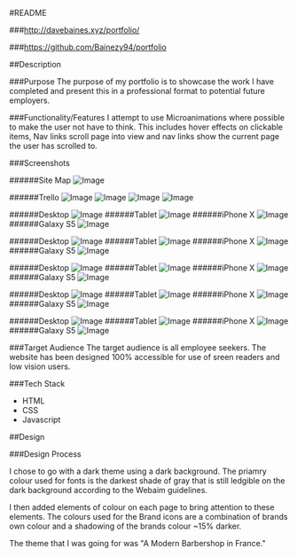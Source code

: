 #README

###http://davebaines.xyz/portfolio/

###https://github.com/Bainezy94/portfolio

##Description

###Purpose
The purpose of my portfolio is to showcase the work I have completed and present this in a professional format to potential future employers.

###Functionality/Features
I attempt to use Microanimations where possible to make the user not have to think. This includes hover effects on clickable items, Nav links scroll page into view and nav links show the current page the user has scrolled to.

###Screenshots

######Site Map
![Image](docs/sitemap.png)

######Trello
![Image](docs/trello/Trello1.png)
![Image](docs/trello/Trello2.png)
![Image](docs/trello/Trello3.png)
![Image](docs/trello/Trello4.png)

######Desktop
![Image](docs/screenshots/Page1-Device1.png)
######Tablet
![Image](docs/screenshots/Page1-Device2.png)
######iPhone X
![Image](docs/screenshots/Page1-Device3.png)
######Galaxy S5
![Image](docs/screenshots/Page1-Device4.png)

######Desktop
![Image](docs/screenshots/Page2-Device1.png)
######Tablet
![Image](docs/screenshots/Page2-Device2.png)
######iPhone X
![Image](docs/screenshots/Page2-Device2.png)
######Galaxy S5
![Image](docs/screenshots/Page2-Device2.png)

######Desktop
![Image](docs/screenshots/Page3-Device1.png)
######Tablet
![Image](docs/screenshots/Page3-Device2.png)
######iPhone X
![Image](docs/screenshots/Page3-Device3.png)
######Galaxy S5
![Image](docs/screenshots/Page3-Device4.png)

######Desktop
![Image](docs/screenshots/Page4-Device1.png)
######Tablet
![Image](docs/screenshots/Page4-Device2.png)
######iPhone X
![Image](docs/screenshots/Page4-Device3.png)
######Galaxy S5
![Image](docs/screenshots/Page4-Device4.png)

######Desktop
![Image](docs/screenshots/Page5-Device1.png)
######Tablet
![Image](docs/screenshots/Page5-Device2.png)
######iPhone X
![Image](docs/screenshots/Page5-Device3.png)
######Galaxy S5
![Image](docs/screenshots/Page5-Device4.png)

###Target Audience
The target audience is all employee seekers. The website has been designed 100% accessible for use of sreen readers and low vision users.

###Tech Stack
- HTML
- CSS
- Javascript

##Design

###Design Process

I chose to go with a dark theme using a dark background. The priamry colour used for fonts is the darkest shade of gray that is still ledgible on the dark background according to the Webaim guidelines.

I then added elements of colour on each page to bring attention to these elements. The colours used for the Brand icons are a combination of brands own colour and a shadowing of the brands colour ~15% darker.

The theme that I was going for was "A Modern Barbershop in France."
